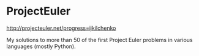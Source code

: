 ProjectEuler
============
 
http://projecteuler.net/progress=ijkilchenko

My solutions to more than 50 of the first Project Euler problems in various languages (mostly Python). 
